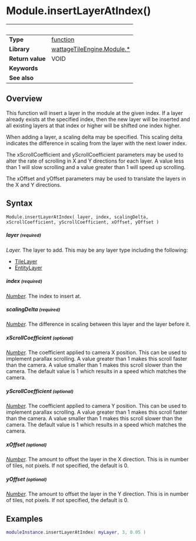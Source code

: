 # Module.insertLayerAtIndex()

|                      | &nbsp;
| -------------------- | ---------------------------------------------------------------
| __Type__             | [function](http://docs.coronalabs.com/api/type/Function.html)
| __Library__          | [wattageTileEngine.Module.*](type_module.markdown)
| __Return value__     | VOID
| __Keywords__         |
| __See also__         |


## Overview

This function will insert a layer in the module at the given index.  If
a layer already exists at the specified index, then the new layer will
be inserted and all existing layers at that index or higher will be
shifted one index higher.

When adding a layer, a scaling delta may be specified.  This scaling
delta indicates the difference in scaling from the layer with the next
lower index.

The xScrollCoefficient and yScrollCoefficient parameters may be used to alter the
rate of scrolling in X and Y directions for each layer.  A value less
than 1 will slow scrolling and a value greater than 1 will speed up
scrolling.

The xOffset and yOffset parameters may be used to translate the layers
in the X and Y directions.

## Syntax

	Module.insertLayerAtIndex( layer, index, scalingDelta, xScrollCoefficient, yScrollCoefficient, xOffset, yOffset )

##### layer <small>(required)</small>
_Layer._
The layer to add.  This may be any layer type including the following:

* [TileLayer](../tileLayer/type_tileLayer.markdown)
* [EntityLayer](../entityLayer/type_entityLayer.markdown)

##### index <small>(required)</small>
_[Number](https://docs.coronalabs.com/api/type/Number.html)._
The index to insert at.

##### scalingDelta <small>(required)</small>
_[Number](https://docs.coronalabs.com/api/type/Number.html)._
The difference in scaling between this layer and the layer before it.

##### xScrollCoefficient <small>(optional)</small>
_[Number](https://docs.coronalabs.com/api/type/Number.html)._
The coefficient applied to camera X position.  This can be used to
implement parallax scrolling.  A value greater than 1 makes this
scroll faster than the camera.  A value smaller than 1 makes this
scroll slower than the camera.  The default value is 1 which results
in a speed which matches the camera.

##### yScrollCoefficient <small>(optional)</small>
_[Number](https://docs.coronalabs.com/api/type/Number.html)._
The coefficient applied to camera Y position.  This can be used to
implement parallax scrolling.  A value greater than 1 makes this
scroll faster than the camera.  A value smaller than 1 makes this
scroll slower than the camera.  The default value is 1 which results
in a speed which matches the camera.

##### xOffset <small>(optional)</small>
_[Number](https://docs.coronalabs.com/api/type/Number.html)._
The amount to offset the layer in the X direction.  This is in number
of tiles, not pixels.  If not specified, the default is 0.

##### yOffset <small>(optional)</small>
_[Number](https://docs.coronalabs.com/api/type/Number.html)._
The amount to offset the layer in the Y direction.  This is in number
of tiles, not pixels.  If not specified, the default is 0.

## Examples

``````lua
moduleInstance.insertLayerAtIndex( myLayer, 3, 0.05 )
``````

